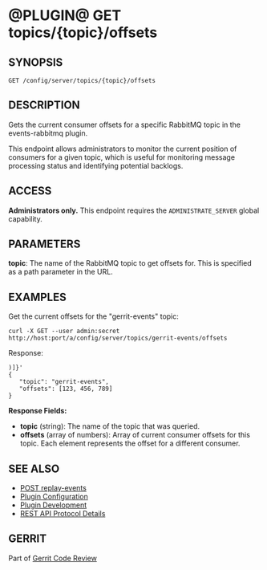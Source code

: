 @PLUGIN@ GET topics/{topic}/offsets
=====================================

SYNOPSIS
--------

```
GET /config/server/topics/{topic}/offsets
```

DESCRIPTION
-----------
Gets the current consumer offsets for a specific RabbitMQ topic in the events-rabbitmq plugin.

This endpoint allows administrators to monitor the current position of consumers for a given topic, which is useful for monitoring message processing status and identifying potential backlogs.

ACCESS
------
**Administrators only.** This endpoint requires the `ADMINISTRATE_SERVER` global capability.

PARAMETERS
----------
**topic**: The name of the RabbitMQ topic to get offsets for. This is specified as a path parameter in the URL.

EXAMPLES
--------

Get the current offsets for the "gerrit-events" topic:

```
curl -X GET --user admin:secret http://host:port/a/config/server/topics/gerrit-events/offsets
```

Response:

```
)]}'
{
   "topic": "gerrit-events",
   "offsets": [123, 456, 789]
}
```

**Response Fields:**

* **topic** (string): The name of the topic that was queried.
* **offsets** (array of numbers): Array of current consumer offsets for this topic. Each element represents the offset for a different consumer.

SEE ALSO
--------

* [POST replay-events](rest-api-replay-events.html)
* [Plugin Configuration](config.html)
* [Plugin Development](../../../Documentation/dev-plugins.html)
* [REST API Protocol Details](../../../Documentation/rest-api.html#_protocol_details)

GERRIT
------
Part of [Gerrit Code Review](../../../Documentation/index.html)
